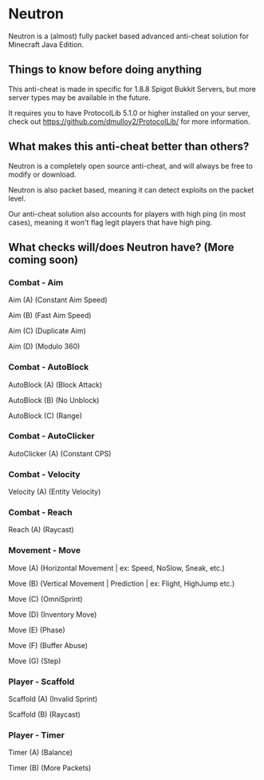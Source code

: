 # Neutron
Neutron is a (almost) fully packet based advanced anti-cheat solution for Minecraft Java Edition.

## Things to know before doing anything
This anti-cheat is made in specific for 1.8.8 Spigot Bukkit Servers, but more server types may be available in the future.

It requires you to have ProtocolLib 5.1.0 or higher installed on your server, check out https://github.com/dmulloy2/ProtocolLib/ for more information.

## What makes this anti-cheat better than others?

Neutron is a completely open source anti-cheat, and will always be free to modify or download.

Neutron is also packet based, meaning it can detect exploits on the packet level.

Our anti-cheat solution also accounts for players with high ping (in most cases), meaning it won't flag legit players that have high ping.

## What checks will/does Neutron have? (More coming soon)
### Combat - Aim
Aim (A) (Constant Aim Speed)

Aim (B) (Fast Aim Speed)

Aim (C) (Duplicate Aim)

Aim (D) (Modulo 360)

### Combat - AutoBlock
AutoBlock (A) (Block Attack)

AutoBlock (B) (No Unblock)

AutoBlock (C) (Range)

### Combat - AutoClicker
AutoClicker (A) (Constant CPS)

### Combat - Velocity
Velocity (A) (Entity Velocity)

### Combat - Reach
Reach (A) (Raycast)

### Movement - Move
Move (A) (Horizontal Movement | ex: Speed, NoSlow, Sneak, etc.)

Move (B) (Vertical Movement | Prediction | ex: Flight, HighJump etc.)

Move (C) (OmniSprint)

Move (D) (Inventory Move)

Move (E) (Phase)

Move (F) (Buffer Abuse)

Move (G) (Step)

### Player - Scaffold
Scaffold (A) (Invalid Sprint)

Scaffold (B) (Raycast)

### Player - Timer
Timer (A) (Balance)

Timer (B) (More Packets)

